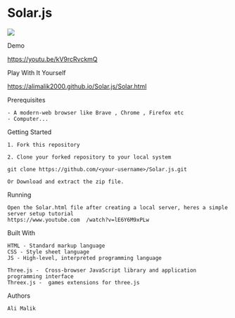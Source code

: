 # Solar.js

![](https://i.ibb.co/8xC0yHT/dol.png)

Demo

   https://youtu.be/kV9rcRvckmQ
    
Play With It Yourself

   https://alimalik2000.github.io/Solar.js/Solar.html

Prerequisites

    - A modern-web browser like Brave , Chrome , Firefox etc
    - Computer...
    
Getting Started

    1. Fork this repository 

    2. Clone your forked repository to your local system 

    git clone https://github.com/<your-username>/Solar.js.git

    Or Download and extract the zip file.

Running

    Open the Solar.html file after creating a local server, heres a simple server setup tutorial 
    https://www.youtube.com  /watch?v=lE6Y6M9xPLw

Built With

    HTML - Standard markup language
    CSS - Style sheet language
    JS - High-level, interpreted programming language
    
    Three.js -  Cross-browser JavaScript library and application programming interface
    Threex.js -  games extensions for three.js

Authors

    Ali Malik



